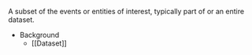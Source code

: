 A subset of the events or entities of interest, typically part of or an entire dataset.

* Background
	* [[Dataset]]